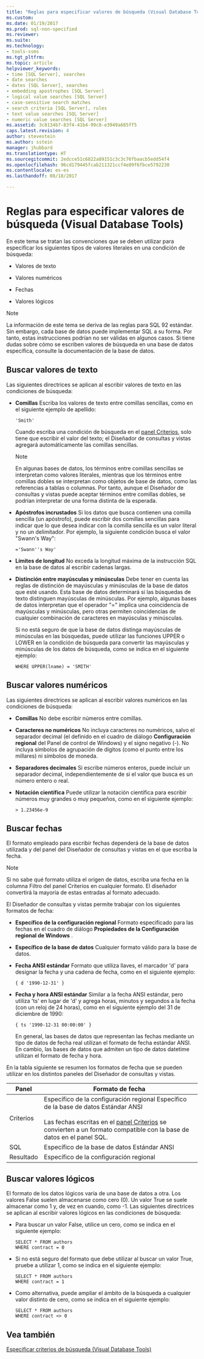 ```yaml
---
title: "Reglas para especificar valores de búsqueda (Visual Database Tools) | Microsoft Docs"
ms.custom: 
ms.date: 01/19/2017
ms.prod: sql-non-specified
ms.reviewer: 
ms.suite: 
ms.technology:
- tools-ssms
ms.tgt_pltfrm: 
ms.topic: article
helpviewer_keywords:
- time [SQL Server], searches
- date searches
- dates [SQL Server], searches
- embedding apostrophes [SQL Server]
- logical value searches [SQL Server]
- case-sensitive search matches
- search criteria [SQL Server], rules
- text value searches [SQL Server]
- numeric value searches [SQL Server]
ms.assetid: 3c8134b7-83f4-41b4-99c8-e3949a685ff5
caps.latest.revision: 4
author: stevestein
ms.author: sstein
manager: jhubbard
ms.translationtype: HT
ms.sourcegitcommit: 2edcce51c6822a89151c3c3c76fbaacb5edd54f4
ms.openlocfilehash: 96cd179445fcab211321ccf4e89f6fbce5792230
ms.contentlocale: es-es
ms.lasthandoff: 08/18/2017

---
```

# <a name="rules-for-entering-search-values-visual-database-tools"></a>Reglas para especificar valores de búsqueda (Visual Database Tools)
En este tema se tratan las convenciones que se deben utilizar para especificar los siguientes tipos de valores literales en una condición de búsqueda:  
  
-   Valores de texto  
  
-   Valores numéricos  
  
-   Fechas  
  
-   Valores lógicos  
  
> [!NOTE]  
> La información de este tema se deriva de las reglas para SQL 92 estándar. Sin embargo, cada base de datos puede implementar SQL a su forma. Por tanto, estas instrucciones podrían no ser válidas en algunos casos. Si tiene dudas sobre cómo se escriben valores de búsqueda en una base de datos específica, consulte la documentación de la base de datos.  
  
## <a name="searching-on-text-values"></a>Buscar valores de texto  
Las siguientes directrices se aplican al escribir valores de texto en las condiciones de búsqueda:  
  
-   **Comillas** Escriba los valores de texto entre comillas sencillas, como en el siguiente ejemplo de apellido:  
  
    ```  
    'Smith'  
    ```  
  
    Cuando escriba una condición de búsqueda en el [panel Criterios](../../ssms/visual-db-tools/criteria-pane-visual-database-tools.md), solo tiene que escribir el valor del texto; el Diseñador de consultas y vistas agregará automáticamente las comillas sencillas.  
  
    > [!NOTE]  
    > En algunas bases de datos, los términos entre comillas sencillas se interpretan como valores literales, mientras que los términos entre comillas dobles se interpretan como objetos de base de datos, como las referencias a tablas o columnas. Por tanto, aunque el Diseñador de consultas y vistas puede aceptar términos entre comillas dobles, se podrían interpretar de una forma distinta de la esperada.  
  
-   **Apóstrofos incrustados** Si los datos que busca contienen una comilla sencilla (un apóstrofo), puede escribir dos comillas sencillas para indicar que lo que desea indicar con la comilla sencilla es un valor literal y no un delimitador. Por ejemplo, la siguiente condición busca el valor "Swann's Way":  
  
    ```  
    ='Swann''s Way'  
    ```  
  
-   **Límites de longitud** No exceda la longitud máxima de la instrucción SQL en la base de datos al escribir cadenas largas.  
  
-   **Distinción entre mayúsculas y minúsculas** Debe tener en cuenta las reglas de distinción de mayúsculas y minúsculas de la base de datos que esté usando. Esta base de datos determinará si las búsquedas de texto distinguen mayúsculas de minúsculas. Por ejemplo, algunas bases de datos interpretan que el operador "=" implica una coincidencia de mayúsculas y minúsculas, pero otras permiten coincidencias de cualquier combinación de caracteres en mayúsculas y minúsculas.  
  
    Si no está seguro de que la base de datos distinga mayúsculas de minúsculas en las búsquedas, puede utilizar las funciones UPPER o LOWER en la condición de búsqueda para convertir las mayúsculas y minúsculas de los datos de búsqueda, como se indica en el siguiente ejemplo:  
  
    ```  
    WHERE UPPER(lname) = 'SMITH'  
    ```  
  
## <a name="searching-on-numeric-values"></a>Buscar valores numéricos  
Las siguientes directrices se aplican al escribir valores numéricos en las condiciones de búsqueda:  
  
-   **Comillas** No debe escribir números entre comillas.  
  
-   **Caracteres no numéricos** No incluya caracteres no numéricos, salvo el separador decimal (el definido en el cuadro de diálogo **Configuración regional** del Panel de control de Windows) y el signo negativo (-). No incluya símbolos de agrupación de dígitos (como el punto entre los millares) ni símbolos de moneda.  
  
-   **Separadores decimales** Si escribe números enteros, puede incluir un separador decimal, independientemente de si el valor que busca es un número entero o real.  
  
-   **Notación científica** Puede utilizar la notación científica para escribir números muy grandes o muy pequeños, como en el siguiente ejemplo:  
  
    ```  
    > 1.23456e-9  
    ```  
  
## <a name="searching-on-dates"></a>Buscar fechas  
El formato empleado para escribir fechas dependerá de la base de datos utilizada y del panel del Diseñador de consultas y vistas en el que escriba la fecha.  
  
> [!NOTE]  
> Si no sabe qué formato utiliza el origen de datos, escriba una fecha en la columna Filtro del panel Criterios en cualquier formato. El diseñador convertirá la mayoría de estas entradas al formato adecuado.  
  
El Diseñador de consultas y vistas permite trabajar con los siguientes formatos de fecha:  
  
-   **Específico de la configuración regional** Formato especificado para las fechas en el cuadro de diálogo **Propiedades de la Configuración regional de Windows** .  
  
-   **Específico de la base de datos** Cualquier formato válido para la base de datos.  
  
-   **Fecha ANSI estándar** Formato que utiliza llaves, el marcador 'd' para designar la fecha y una cadena de fecha, como en el siguiente ejemplo:  
  
    ```  
    { d '1990-12-31' }  
    ```  
  
-   **Fecha y hora ANSI estándar** Similar a la fecha ANSI estándar, pero utiliza 'ts' en lugar de 'd' y agrega horas, minutos y segundos a la fecha (con un reloj de 24 horas), como en el siguiente ejemplo del 31 de diciembre de 1990:  
  
    ```  
    { ts '1990-12-31 00:00:00' }  
    ```  
  
    En general, las bases de datos que representan las fechas mediante un tipo de datos de fecha real utilizan el formato de fecha estándar ANSI. En cambio, las bases de datos que admiten un tipo de datos datetime utilizan el formato de fecha y hora.  
  
En la tabla siguiente se resumen los formatos de fecha que se pueden utilizar en los distintos paneles del Diseñador de consultas y vistas.  
  
|**Panel**|**Formato de fecha**|  
|------------|-------------------|  
|Criterios|Específico de la configuración regional Específico de la base de datos Estándar ANSI<br /><br />Las fechas escritas en el [panel Criterios](../../ssms/visual-db-tools/criteria-pane-visual-database-tools.md) se convierten a un formato compatible con la base de datos en el panel SQL.|  
|SQL|Específico de la base de datos Estándar ANSI|  
|Resultado|Específico de la configuración regional|  
  
## <a name="searching-on-logical-values"></a>Buscar valores lógicos  
El formato de los datos lógicos varía de una base de datos a otra. Los valores False suelen almacenarse como cero (0). Un valor True se suele almacenar como 1 y, de vez en cuando, como -1. Las siguientes directrices se aplican al escribir valores lógicos en las condiciones de búsqueda:  
  
-   Para buscar un valor False, utilice un cero, como se indica en el siguiente ejemplo:  
  
    ```  
    SELECT * FROM authors  
    WHERE contract = 0  
    ```  
  
-   Si no está seguro del formato que debe utilizar al buscar un valor True, pruebe a utilizar 1, como se indica en el siguiente ejemplo:  
  
    ```  
    SELECT * FROM authors  
    WHERE contract = 1  
    ```  
  
-   Como alternativa, puede ampliar el ámbito de la búsqueda a cualquier valor distinto de cero, como se indica en el siguiente ejemplo:  
  
    ```  
    SELECT * FROM authors  
    WHERE contract <> 0  
    ```  
  
## <a name="see-also"></a>Vea también  
[Especificar criterios de búsqueda &#40;Visual Database Tools&#41;](../../ssms/visual-db-tools/specify-search-criteria-visual-database-tools.md)  
  

